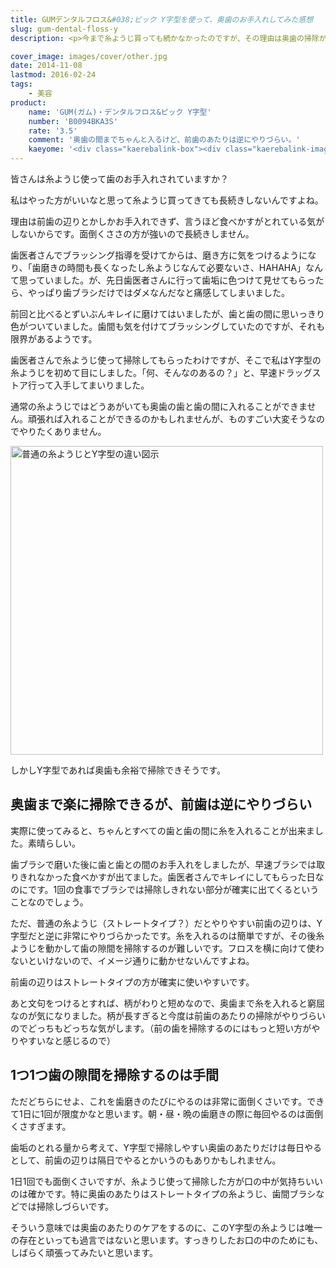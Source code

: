 ```yaml
---
title: GUMデンタルフロス&#038;ピック Y字型を使って、奥歯のお手入れしてみた感想
slug: gum-dental-floss-y
description: <p>今まで糸ようじ買っても続かなかったのですが、その理由は奥歯の掃除ができないからでした。その点Y字型なら奥歯までしっかり掃除ができます。特に奥歯のあたりではブラシだけでは取れない食べかすが出てくるので、掃除してて気持ちいいです。</p>

cover_image: images/cover/other.jpg
date: 2014-11-08
lastmod: 2016-02-24
tags: 
    - 美容
product:
    name: 'GUM(ガム)・デンタルフロス&ピック Y字型'
    number: 'B0094BKA3S'
    rate: '3.5'
    comment: '奥歯の間までちゃんと入るけど、前歯のあたりは逆にやりづらい。'
    kaeyome: '<div class="kaerebalink-box"><div class="kaerebalink-image"><a href="http://www.amazon.co.jp/exec/obidos/ASIN/B0094BKA3S/illusionspace-22/ref=nosim/" rel="nofollow" target="_blank"><img src="http://ecx.images-amazon.com/images/I/41N%2BWiBWDRL._SL160_.jpg" style="border: none;" /></a></div><div class="kaerebalink-info"><div class="kaerebalink-name"><a href="http://www.amazon.co.jp/exec/obidos/ASIN/B0094BKA3S/illusionspace-22/ref=nosim/" rel="nofollow" target="_blank">GUM(ガム)・デンタルフロス&ピック Y字型 30P</a><div class="kaerebalink-powered-date">posted with <a href="http://kaereba.com" rel="nofollow" target="_blank">カエレバ</a></div></div><div class="kaerebalink-detail"> サンスター     </div><div class="kaerebalink-link1"><div class="shoplinkamazon"><a href="http://www.amazon.co.jp/gp/search?keywords=GUM%28%83K%83%80%29%81%40%83f%83%93%83%5E%83%8B%83t%83%8D%83X%81%40Y%8E%9A%8C%5E&__mk_ja_JP=%83J%83%5E%83J%83i&tag=illusionspace-22" rel="nofollow" target="_blank" title="アマゾン" >Amazon</a></div><div class="shoplinkrakuten"><a href="http://hb.afl.rakuten.co.jp/hgc/0e95387f.f2aef20d.0e953880.25e412bd/?pc=http%3A%2F%2Fsearch.rakuten.co.jp%2Fsearch%2Fmall%2FGUM%2528%25E3%2582%25AC%25E3%2583%25A0%2529%25E3%2580%2580%25E3%2583%2587%25E3%2583%25B3%25E3%2582%25BF%25E3%2583%25AB%25E3%2583%2595%25E3%2583%25AD%25E3%2582%25B9%25E3%2580%2580Y%25E5%25AD%2597%25E5%259E%258B%2F-%2Ff.1-p.1-s.1-sf.0-st.A-v.2%3Fx%3D0%26scid%3Daf_ich_link_urltxt%26m%3Dhttp%3A%2F%2Fm.rakuten.co.jp%2F" rel="nofollow" target="_blank" title="楽天市場" >楽天市場</a></div></div></div><div class="booklink-footer" style="clear: left"></div></div>'
---
```


<p>皆さんは糸ようじ使って歯のお手入れされていますか？</p>
<p>私はやった方がいいなと思って糸ようじ買ってきても長続きしないんですよね。</p>
<p>理由は前歯の辺りとかしかお手入れできず、言うほど食べかすがとれている気がしないからです。面倒くささの方が強いので長続きしません。</p>
<p>歯医者さんでブラッシング指導を受けてからは、磨き方に気をつけるようになり、「歯磨きの時間も長くなったし糸ようじなんて必要ないさ、HAHAHA」なんて思っていました。が、先日歯医者さんに行って歯垢に色つけて見せてもらったら、やっぱり歯ブラシだけではダメなんだなと痛感してしまいました。</p>
<p>前回と比べるとずいぶんキレイに磨けてはいましたが、歯と歯の間に思いっきり色がついていました。歯間も気を付けてブラッシングしていたのですが、それも限界があるようです。</p>
<p>歯医者さんで糸ようじ使って掃除してもらったわけですが、そこで私はY字型の糸ようじを初めて目にしました。「何、そんなのあるの？」と、早速ドラッグストア行って入手してまいりました。</p>
<p>通常の糸ようじではどうあがいても奥歯の歯と歯の間に入れることができません。頑張れば入れることができるのかもしれませんが、ものすごい大変そうなのでやりたくありません。</p>
<p><img src="https://wantit.gcreate.jp/wp-content/uploads/2014/11/31767e87ea37b5e3c0a0459aaf9c0d95.jpg" alt="普通の糸ようじとY字型の違い図示" title="普通の糸ようじとY字型の違い図示.jpg" width="500" height="494" /></p>
<p>しかしY字型であれば奥歯も余裕で掃除できそうです。</p>
<h2>奥歯まで楽に掃除できるが、前歯は逆にやりづらい</h2>
<p>実際に使ってみると、ちゃんとすべての歯と歯の間に糸を入れることが出来ました。素晴らしい。</p>
<p>歯ブラシで磨いた後に歯と歯との間のお手入れをしましたが、早速ブラシでは取りきれなかった食べかすが出てました。歯医者さんでキレイにしてもらった日なのにです。1回の食事でブラシでは掃除しきれない部分が確実に出てくるということなのでしょう。</p>
<p>ただ、普通の糸ようじ（ストレートタイプ？）だとやりやすい前歯の辺りは、Y字型だと逆に非常にやりづらかったです。糸を入れるのは簡単ですが、その後糸ようじを動かして歯の隙間を掃除するのが難しいです。フロスを横に向けて使わないといけないので、イメージ通りに動かせないんですよね。</p>
<p>前歯の辺りはストレートタイプの方が確実に使いやすいです。</p>
<p>あと文句をつけるとすれば、柄がわりと短めなので、奥歯まで糸を入れると窮屈なのが気になりました。柄が長すぎると今度は前歯のあたりの掃除がやりづらいのでどっちもどっちな気がします。（前の歯を掃除するのにはもっと短い方がやりやすいなと感じるので）</p>
<h2>1つ1つ歯の隙間を掃除するのは手間</h2>
<p>ただどちらにせよ、これを歯磨きのたびにやるのは非常に面倒くさいです。できて1日に1回が限度かなと思います。朝・昼・晩の歯磨きの際に毎回やるのは面倒くさすぎます。</p>
<p>歯垢のとれる量から考えて、Y字型で掃除しやすい奥歯のあたりだけは毎日やるとして、前歯の辺りは隔日でやるとかいうのもありかもしれません。</p>
<p>1日1回でも面倒くさいですが、糸ようじ使って掃除した方が口の中が気持ちいいのは確かです。特に奥歯のあたりはストレートタイプの糸ようじ、歯間ブラシなどでは掃除しづらいです。</p>
<p>そういう意味では奥歯のあたりのケアをするのに、このY字型の糸ようじは唯一の存在といっても過言ではないと思います。すっきりしたお口の中のためにも、しばらく頑張ってみたいと思います。</p>

  